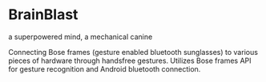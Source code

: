 # BrainBlast
a superpowered mind, a mechanical canine


Connecting Bose frames (gesture enabled bluetooth sunglasses) to various pieces of hardware through handsfree gestures. Utilizes Bose frames API for gesture recognition and Android bluetooth connection.
